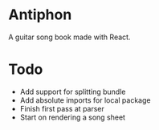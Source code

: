 # Antiphon

A guitar song book made with React.

# Todo

  - Add support for splitting bundle
  - Add absolute imports for local package
  - Finish first pass at parser
  - Start on rendering a song sheet